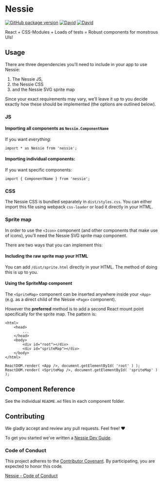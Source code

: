 # Nessie
[![GitHub package version](https://img.shields.io/github/package-json/v/sociomantic-tsunami/nessie.svg?style=plastic)]()
[![David](https://img.shields.io/david/sociomantic-tsunami/nessie.svg?style=plastic)]()
[![David](https://img.shields.io/david/dev/sociomantic-tsunami/nessie.svg?style=plastic)]()


React + CSS-Modules + Loads of tests = Robust components for monstrous UIs!

## Usage

There are three dependencies you’ll need to include in your app to use Nessie:

1. The Nessie JS,
1. the Nessie CSS
1. and the Nessie SVG sprite map

Since your exact requirements may vary, we’ll leave it up to you decide exactly
how these should be implemented (the options are outlined below).

### JS

#### Importing all components as `Nessie.ComponentName`

If you want _everything_:
```
import * as Nessie from 'nessie';
```

#### Importing individual components:

If you want specific components:
```
import { ComponentName } from 'nessie';
```

### CSS

The Nessie CSS is bundled separately in `dist/styles.css`. You can either import
this file using webpack `css-loader` or load it directly in your HTML.

### Sprite map

In order to use the `<Icon>` component (and other components that make use of
icons), you’ll need the Nessie SVG sprite map component.

There are two ways that you can implement this:

#### Including the raw sprite map your HTML

You can add `/dist/sprite.html` directly in your HTML. The method of doing this
is up to you.

#### Using the SpriteMap component

The `<SpriteMap>` component can be inserted anywhere inside your `<App>` (e.g.
as a direct child of the Nessie `<Page>` component).

However the __preferred__ method is to add a second React mount point
specifically for the sprite map. The pattern is:

```
<html>
    <head>
        ...
    </head>
    <body>
        <div id="root"></div>
        <div id="spriteMap"></div>
    </body>
</html>
```

```
ReactDOM.render( <App />, document.getElementById( 'root' ) );
ReactDOM.render( <SpriteMap />, document.getElementById( 'spriteMap' ) );
```

## Component Reference

See the individual `README.md` files in each component folder.


## Contributing

We gladly accept and review any pull requests. Feel free! :heart:

To get you started we’ve written a [Nessie Dev Guide](https://github.com/sociomantic-tsunami/nessie/wiki/Nessie-Dev-Guide).

### Code of Conduct

This project adheres to the [Contributor
Covenant](<http://contributor-covenant.org/>). By participating, you
are expected to honor this code.

[Nessie - Code of
Conduct](<https://github.com/sociomantic-tsunami/nessie/blob/master/CODE_OF_CONDUCT.md>)

